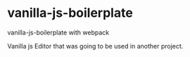 # vanilla-js-boilerplate

vanilla-js-boilerplate with webpack

Vanilla js Editor that was going to be used in another project.
